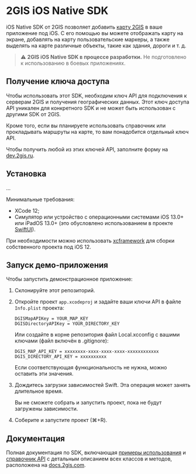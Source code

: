 # 2GIS iOS Native SDK

iOS Native SDK от 2GIS позволяет добавить [карту 2GIS](https://2gis.ru/) в ваше приложение под iOS. С его помощью вы можете отображать карту на экране, добавлять на карту пользовательские маркеры, а также выделять на карте различные объекты, такие как здания, дороги и т. д.

> :warning: **2GIS iOS Native SDK в процессе разработки.** Не подготовлено к использованию в боевых приложениях.

## Получение ключа доступа

Чтобы использовать этот SDK, необходим ключ API для подключения к серверам 2GIS и получения географических данных. Этот ключ доступа API уникален для конкретного SDK и не может быть использован с другими SDK от 2GIS.

Кроме того, если вы планируете использовать справочник или прокладывать маршруты на карте, то вам понадобится отдельный ключ API.

Чтобы получить любой из этих ключей API, заполните форму на [dev.2gis.ru](https://dev.2gis.ru/order).

## Установка

...

Минимальные требования:
- XCode 12;
- Симулятор или устройство с операционными системами iOS 13.0+ или iPadOS 13.0+ (это обусловлено использованием в проекте [SwiftUI](https://developer.apple.com/documentation/swiftui)).

При необходимости можно использовать [xcframework](https://github.com/2gis/native-sdk-ios-swift-package/blob/master/Package.swift) для сборки собственного проекта под iOS 12.

## Запуск демо-приложения

Чтобы запустить демонстрационное приложение:
1. Склонируйте этот репозиторий.
2. Откройте проект `app.xcodeproj` и задайте ваши ключи API в файле `Info.plist` проекта:

   ```
   DGISMapAPIKey = YOUR_MAP_KEY
   DGISDirectoryAPIKey = YOUR_DIRECTORY_KEY
   ```

   Или создайте в корне репозитория файл Local.xcconfig с вашими ключами (файл включён в .gitignore):
   ```
   DGIS_MAP_API_KEY = xxxxxxxx-xxxx-xxxx-xxxx-xxxxxxxxxxxx
   DGIS_DIRECTORY_API_KEY = xxxxxxxxxx
   ```

   Если соответствующая функциональность не нужна, можно оставить эти значения.

3. Дождитесь загрузки зависимостей Swift. Эта операция может занять длительное время.

   Вы не сможете собрать и запустить проект, пока не будут загружены зависимости.

4. Соберите и запустите проект (⌘+R).


## Документация

Полная документация по SDK, включающая [примеры использования](https://docs.2gis.com/ru/ios/native/maps/examples) и [справочник API](https://docs.2gis.com/en/ios/native/maps/reference/Container) с детальным описанием всех классов и методов, расположена на [docs.2gis.com](https://docs.2gis.com/ru/ios/native/maps/overview).


